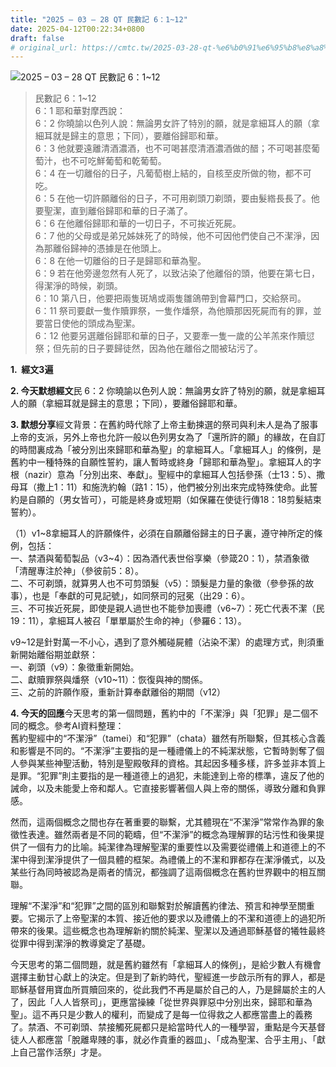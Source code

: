```yaml
---
title: "2025 – 03 – 28 QT 民數記 6：1~12"
date: 2025-04-12T00:22:34+0800
draft: false
# original_url: https://cmtc.tw/2025-03-28-qt-%e6%b0%91%e6%95%b8%e8%a8%98-6%ef%bc%9a112
---
```


![2025 – 03 – 28 QT 民數記 6：1~12](/images/qt.jpg  "2025 – 03 – 28 QT 民數記 6：1~12")

> 民數記 6：1~12  
> 6：1 耶和華對摩西說：  
> 6：2 你曉諭以色列人說：無論男女許了特別的願，就是拿細耳人的願（拿細耳就是歸主的意思；下同），要離俗歸耶和華。  
> 6：3 他就要遠離清酒濃酒，也不可喝甚麼清酒濃酒做的醋；不可喝甚麼葡萄汁，也不可吃鮮葡萄和乾葡萄。  
> 6：4 在一切離俗的日子，凡葡萄樹上結的，自核至皮所做的物，都不可吃。  
> 6：5 在他一切許願離俗的日子，不可用剃頭刀剃頭，要由髮綹長長了。他要聖潔，直到離俗歸耶和華的日子滿了。  
> 6：6 在他離俗歸耶和華的一切日子，不可挨近死屍。  
> 6：7 他的父母或是弟兄姊妹死了的時候，他不可因他們使自己不潔淨，因為那離俗歸神的憑據是在他頭上。  
> 6：8 在他一切離俗的日子是歸耶和華為聖。  
> 6：9 若在他旁邊忽然有人死了，以致沾染了他離俗的頭，他要在第七日，得潔淨的時候，剃頭。  
> 6：10 第八日，他要把兩隻斑鳩或兩隻雛鴿帶到會幕門口，交給祭司。  
> 6：11 祭司要獻一隻作贖罪祭，一隻作燔祭，為他贖那因死屍而有的罪，並要當日使他的頭成為聖潔。  
> 6：12 他要另選離俗歸耶和華的日子，又要牽一隻一歲的公羊羔來作贖愆祭；但先前的日子要歸徒然，因為他在離俗之間被玷污了。

**1.  經文3遍**

**2. 今天默想經文**民 6：2 你曉諭以色列人說：無論男女許了特別的願，就是拿細耳人的願（拿細耳就是歸主的意思；下同），要離俗歸耶和華。

**3. 默想分享**經文背景：在舊約時代除了上帝主動揀選的祭司與利未人是為了服事上帝的支派，另外上帝也允許一般以色列男女為了「還所許的願」的緣故，在自訂的時間裏成為「被分別出來歸耶和華為聖」的拿細耳人。「拿細耳人」的條例，是舊約中一種特殊的自願性誓約，讓人暫時或終身「歸耶和華為聖」。拿細耳人的字根（nazir）意為「分別出來、奉獻」。聖經中的拿細耳人包括參孫（士13：5）、撒母耳（撒上1：11）和施洗約翰（路1：15），他們被分別出來完成特殊使命。此誓約是自願的（男女皆可），可能是終身或短期（如保羅在使徒行傳18：18剪髮結束誓約）。

（1）v1~8拿細耳人的許願條件，必須在自願離俗歸主的日子裏，遵守神所定的條例，包括：  
一、禁酒與葡萄製品（v3~4）：因為酒代表世俗享樂（參箴20：1），禁酒象徵「清醒專注於神」（參彼前5：8）。  
二、不可剃頭，就算男人也不可剪頭髮（v5）：頭髮是力量的象徵（參參孫的故事），也是「奉獻的可見記號」，如同祭司的冠冕（出29：6）。  
三、不可挨近死屍，即使是親人過世也不能參加喪禮（v6~7）：死亡代表不潔（民19：11），拿細耳人被召「單單屬於生命的神」（參羅6：13）。

v9~12是針對萬一不小心，遇到了意外觸碰屍體（沾染不潔）的處理方式，則須重新開始離俗期並獻祭：  
一、剃頭（v9）：象徵重新開始。  
二、獻贖罪祭與燔祭（v10~11）：恢復與神的關係。  
三、之前的許願作廢，重新計算奉獻離俗的期間（v12）

**4. 今天的回應**今天思考的第一個問題，舊約中的「不潔淨」與「犯罪」是二個不同的概念。參考AI資料整理：  
舊約聖經中的“不潔淨”（tamei）和“犯罪”（chata）雖然有所聯繫，但其核心含義和影響是不同的。“不潔淨”主要指的是一種禮儀上的不純潔狀態，它暫時剝奪了個人參與某些神聖活動，特別是聖殿敬拜的資格。其起因多種多樣，許多並非本質上是罪。“犯罪”則主要指的是一種道德上的過犯，未能達到上帝的標準，違反了他的誡命，以及未能愛上帝和鄰人。它直接影響著個人與上帝的關係，導致分離和負罪感。

然而，這兩個概念之間也存在著重要的聯繫，尤其體現在“不潔淨”常常作為罪的象徵性表達。雖然兩者是不同的範疇，但“不潔淨”的概念為理解罪的玷污性和後果提供了一個有力的比喻。純潔律為理解聖潔的重要性以及需要從禮儀上和道德上的不潔中得到潔淨提供了一個具體的框架。為禮儀上的不潔和罪都存在潔淨儀式，以及某些行為同時被認為是兩者的情況，都強調了這兩個概念在舊約世界觀中的相互關聯。

理解“不潔淨”和“犯罪”之間的區別和聯繫對於解讀舊約律法、預言和神學至關重要。它揭示了上帝聖潔的本質、接近他的要求以及禮儀上的不潔和道德上的過犯所帶來的後果。這些概念也為理解新約關於純潔、聖潔以及通過耶穌基督的犧牲最終從罪中得到潔淨的教導奠定了基礎。

今天思考的第二個問題，就是舊約雖然有「拿細耳人的條例」，是給少數人有機會選擇主動甘心獻上的決定。但是到了新約時代，聖經進一步啟示所有的罪人，都是耶穌基督用寶血所買贖回來的，從此我們不再是屬於自己的人，乃是歸屬於主的人了，因此「人人皆祭司」，更應當操練「從世界與罪惡中分別出來，歸耶和華為聖」。這不再只是少數人的權利，而變成了是每一位得救之人都應當盡上的義務了。禁酒、不可剃頭、禁接觸死屍都只是給當時代人的一種學習，重點是今天基督徒人人都應當「脫離卑賤的事，就必作貴重的器皿」、「成為聖潔、合乎主用」、「獻上自己當作活祭」才是。